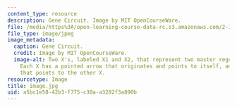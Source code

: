 ```yaml
---
content_type: resource
description: Gene Circuit. Image by MIT OpenCourseWare.
file: /media/https%3A/open-learning-course-data-rc.s3.amazonaws.com/2-18-biomolecular-feedback-systems-spring-2015/a5bc1e5842b3f775c30aa3282f3a890b_image.jpg
file_type: image/jpeg
image_metadata:
  caption: Gene Circuit.
  credit: Image by MIT OpenCourseWare.
  image-alt: Two X's, labeled X1 and X2, that represent two master regulator genes.
    Each X has a pointed arrow that originates and points to itself, and a flat arrow
    that points to the other X.
resourcetype: Image
title: image.jpg
uid: a5bc1e58-42b3-f775-c30a-a3282f3a890b
---
```

